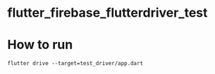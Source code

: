 # flutter_firebase_flutterdriver_test

# How to run 
```
flutter drive --target=test_driver/app.dart
```